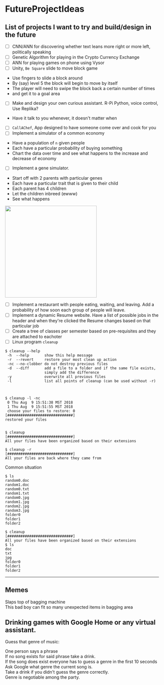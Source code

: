 # FutureProjectIdeas
## List of projects I want to try and build/design in the future

- [ ] CNN/ANN for discovering whether text leans more right or more left, politically speaking
- [ ] Genetic Algorithm for playing in the Crypto Currency Exchange
- [ ] ANN for playing games on phone using Vysor
- [ ] Unity, `Be Square` slide to move block game
 - Use fingers to slide a block around
 - By (say) level 5 the block will begin to move by itself
 - The player will need to swipe the block back a certain number of times
 - and get it to a goal area
- [ ] Make and design your own curious assistant. R-Pi Python, voice control, Use Replika?
 - Have it talk to you whenever, it doesn't matter when
- [ ] `CallAChef`, App designed to have someone come over and cook for you
- [ ] Implement a simulator of a common economy
 - Have a population of `n` given people
 - Each have a particular probability of buying something
 - Chart the data over time and see what happens to the increase and decrease of economy
- [ ] Implement a gene simulator. 
 - Start off with 2 parents with particular genes
 - Each have a particular trait that is given to their child
 - Each parent has 4 children
 - Let the children inbreed (ewww) 
 - See what happens
<img src="https://i.imgur.com/XDaqs02.png" width=300>

- [ ] Implement a restaurant with people eating, waiting, and leaving. Add a probability of how soon each group of people will leave. 
- [ ] Implement a dynamic Resume website. Have a list of possible jobs in the header and when they're clicked the Resume changes based on that particular job
- [ ] Create a tree of classes per semester based on pre-requisites and they are attached to eachoter
- [ ] Linux program `cleanup`
```
$ cleanup --help
 -h  --help       show this help message
 -r  --revert     restore your most clean up action
 -nc --no-clobber do not destroy previous files
 -d  --diff       add a file to a folder and if the same file exists,
                  simply add the difference
 -y               overwrite all previous files
 -l               list all points of cleanup (can be used without -r)
 
 
 
$ cleanup -l -nc
 0 Thu Aug  9 15:51:38 MST 2018
 1 Thu Aug  9 15:51:55 MST 2018
 choose your files to restore: 0
[##############################]
restored your files


$ cleanup
[##############################]
All your files have been organized based on their extensions

$ cleanup -r
[##############################]
All your files are back where they came from
```
Common situation

```
$ ls
random0.doc
random1.doc
random0.txt
random1.txt
random0.jpg
random1.jpg
random2.jpg
random3.jpg
folder0
folder1
folder2

$ cleanup
[##############################]
All your files have been organized based on their extensions
$ ls
doc
txt
jpg
folder0
folder1
folder2
```

<hr>

## Memes

Slaps top of bagging machine\
This bad boy can fit so many unexpected items in bagging area

## Drinking games with Google Home or any virtual assistant.

Guess that genre of music: 

One person says a phrase\
If no song exists for said phrase take a drink.\
If the song does exist everyone has to guess a genre in the first 10 seconds\
Ask Google what genre the current song is.\
Take a drink if you didn't guess the genre correctly.\
Genre is negotiable among the party.
